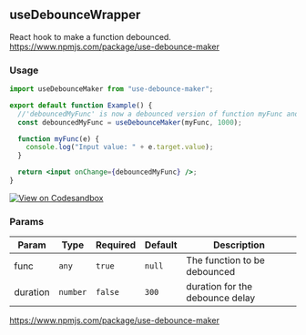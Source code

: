 ## useDebounceWrapper

React hook to make a function debounced.
https://www.npmjs.com/package/use-debounce-maker

### Usage

```jsx
import useDebounceMaker from "use-debounce-maker";

export default function Example() {
  //'debouncedMyFunc' is now a debounced version of function myFunc and debounced with 1000 milliseconds.
  const debouncedMyFunc = useDebounceMaker(myFunc, 1000);

  function myFunc(e) {
    console.log("Input value: " + e.target.value);
  }

  return <input onChange={debouncedMyFunc} />;
}
```
[![View on Codesandbox](https://img.shields.io/badge/Codesandbox-000000?style=for-the-badge&logo=CodeSandbox&logoColor=white)](https://codesandbox.io/s/use-debounce-maker-example-jynyf)

### Params

| Param    | Type     | Required | Default | Description                     |
| -------- | -------- | -------- | ------- | ------------------------------- |
| func     | `any`    | `true`   | `null`  | The function to be debounced    |
| duration | `number` | `false`  | `300`   | duration for the debounce delay |

https://www.npmjs.com/package/use-debounce-maker
